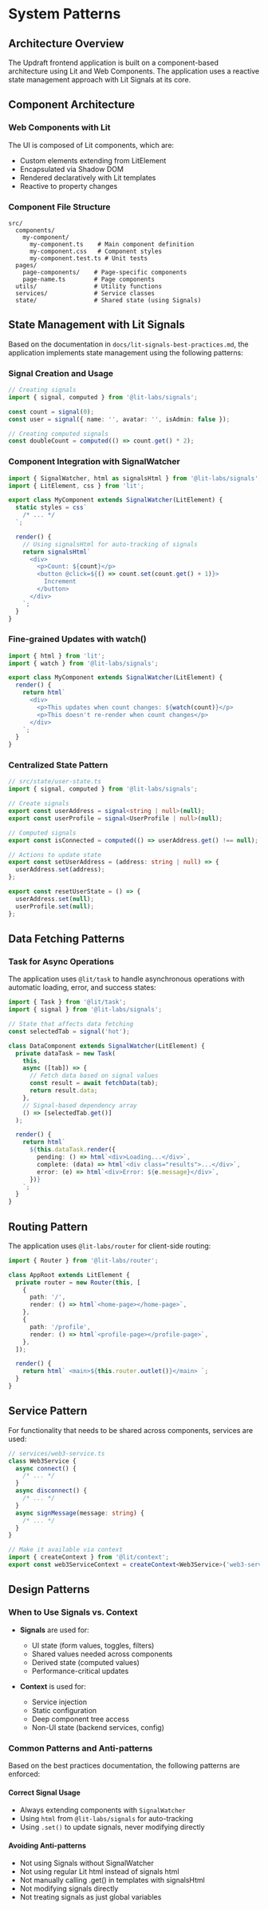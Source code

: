 # System Patterns

## Architecture Overview

The Updraft frontend application is built on a component-based architecture using Lit and Web Components. The application uses a reactive state management approach with Lit Signals at its core.

## Component Architecture

### Web Components with Lit

The UI is composed of Lit components, which are:

- Custom elements extending from LitElement
- Encapsulated via Shadow DOM
- Rendered declaratively with Lit templates
- Reactive to property changes

### Component File Structure

```
src/
  components/
    my-component/
      my-component.ts    # Main component definition
      my-component.css   # Component styles
      my-component.test.ts # Unit tests
  pages/
    page-components/    # Page-specific components
    page-name.ts        # Page components
  utils/                # Utility functions
  services/             # Service classes
  state/                # Shared state (using Signals)
```

## State Management with Lit Signals

Based on the documentation in `docs/lit-signals-best-practices.md`, the application implements state management using the following patterns:

### Signal Creation and Usage

```typescript
// Creating signals
import { signal, computed } from '@lit-labs/signals';

const count = signal(0);
const user = signal({ name: '', avatar: '', isAdmin: false });

// Creating computed signals
const doubleCount = computed(() => count.get() * 2);
```

### Component Integration with SignalWatcher

```typescript
import { SignalWatcher, html as signalsHtml } from '@lit-labs/signals';
import { LitElement, css } from 'lit';

export class MyComponent extends SignalWatcher(LitElement) {
  static styles = css`
    /* ... */
  `;

  render() {
    // Using signalsHtml for auto-tracking of signals
    return signalsHtml`
      <div>
        <p>Count: ${count}</p>
        <button @click=${() => count.set(count.get() + 1)}>
          Increment
        </button>
      </div>
    `;
  }
}
```

### Fine-grained Updates with watch()

```typescript
import { html } from 'lit';
import { watch } from '@lit-labs/signals';

export class MyComponent extends SignalWatcher(LitElement) {
  render() {
    return html`
      <div>
        <p>This updates when count changes: ${watch(count)}</p>
        <p>This doesn't re-render when count changes</p>
      </div>
    `;
  }
}
```

### Centralized State Pattern

```typescript
// src/state/user-state.ts
import { signal, computed } from '@lit-labs/signals';

// Create signals
export const userAddress = signal<string | null>(null);
export const userProfile = signal<UserProfile | null>(null);

// Computed signals
export const isConnected = computed(() => userAddress.get() !== null);

// Actions to update state
export const setUserAddress = (address: string | null) => {
  userAddress.set(address);
};

export const resetUserState = () => {
  userAddress.set(null);
  userProfile.set(null);
};
```

## Data Fetching Patterns

### Task for Async Operations

The application uses `@lit/task` to handle asynchronous operations with automatic loading, error, and success states:

```typescript
import { Task } from '@lit/task';
import { signal } from '@lit-labs/signals';

// State that affects data fetching
const selectedTab = signal('hot');

class DataComponent extends SignalWatcher(LitElement) {
  private dataTask = new Task(
    this,
    async ([tab]) => {
      // Fetch data based on signal values
      const result = await fetchData(tab);
      return result.data;
    },
    // Signal-based dependency array
    () => [selectedTab.get()]
  );

  render() {
    return html`
      ${this.dataTask.render({
        pending: () => html`<div>Loading...</div>`,
        complete: (data) => html`<div class="results">...</div>`,
        error: (e) => html`<div>Error: ${e.message}</div>`,
      })}
    `;
  }
}
```

## Routing Pattern

The application uses `@lit-labs/router` for client-side routing:

```typescript
import { Router } from '@lit-labs/router';

class AppRoot extends LitElement {
  private router = new Router(this, [
    {
      path: '/',
      render: () => html`<home-page></home-page>`,
    },
    {
      path: '/profile',
      render: () => html`<profile-page></profile-page>`,
    },
  ]);

  render() {
    return html` <main>${this.router.outlet()}</main> `;
  }
}
```

## Service Pattern

For functionality that needs to be shared across components, services are used:

```typescript
// services/web3-service.ts
class Web3Service {
  async connect() {
    /* ... */
  }
  async disconnect() {
    /* ... */
  }
  async signMessage(message: string) {
    /* ... */
  }
}

// Make it available via context
import { createContext } from '@lit/context';
export const web3ServiceContext = createContext<Web3Service>('web3-service');
```

## Design Patterns

### When to Use Signals vs. Context

- **Signals** are used for:

  - UI state (form values, toggles, filters)
  - Shared values needed across components
  - Derived state (computed values)
  - Performance-critical updates

- **Context** is used for:
  - Service injection
  - Static configuration
  - Deep component tree access
  - Non-UI state (backend services, config)

### Common Patterns and Anti-patterns

Based on the best practices documentation, the following patterns are enforced:

#### Correct Signal Usage

- Always extending components with `SignalWatcher`
- Using `html` from `@lit-labs/signals` for auto-tracking
- Using `.set()` to update signals, never modifying directly

#### Avoiding Anti-patterns

- Not using Signals without SignalWatcher
- Not using regular Lit html instead of signals html
- Not manually calling .get() in templates with signalsHtml
- Not modifying signals directly
- Not treating signals as just global variables
